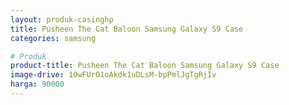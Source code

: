 ```yaml
---
layout: produk-casinghp
title: Pusheen The Cat Baloon Samsung Galaxy S9 Case
categories: samsung

# Produk
product-title: Pusheen The Cat Baloon Samsung Galaxy S9 Case
image-drive: 1OwFUrO1oAkdk1uDLsM-bpPmlJgTgRjIv
harga: 90000
---
```


